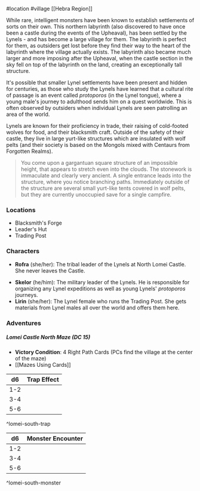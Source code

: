 #location #village [[Hebra Region]]

While rare, intelligent monsters have been known to establish settlements of sorts on their own. This northern labyrinth (also discovered to have once been a castle during the events of the Upheaval), has been settled by the Lynels - and has become a large village for them. The labyrinth is perfect for them, as outsiders get lost before they find their way to the heart of the labyrinth where the village actually exists. The labyrinth also became much larger and more imposing after the Upheaval, when the castle section in the sky fell on top of the labyrinth on the land, creating an exceptionally tall structure.

It's possible that smaller Lynel settlements have been present and hidden for centuries, as those who study the Lynels have learned that a cultural rite of passage is an event called *protoporos* (in the Lynel tongue), where a young male's journey to adulthood sends him on a quest worldwide. This is often observed by outsiders when individual Lynels are seen patrolling an area of the world.

Lynels are known for their proficiency in trade, their raising of cold-footed wolves for food, and their blacksmith craft. Outside of the safety of their castle, they live in large yurt-like structures which are insulated with wolf pelts (and their society is based on the Mongols mixed with Centaurs from Forgotten Realms).

>You come upon a gargantuan square structure of an impossible height, that appears to stretch even into the clouds. The stonework is immaculate and clearly very ancient. A single entrance leads into the structure, where you notice branching paths. Immediately outside of the structure are several small yurt-like tents covered in wolf pelts, but they are currently unoccupied save for a single campfire.

### Locations

- Blacksmith's Forge
- Leader's Hut
- Trading Post

### Characters

 * **Rofra** (she/her): The tribal leader of the Lynels at North Lomei Castle. She never leaves the Castle.
 - **Skelor** (he/him): The military leader of the Lynels. He is responsible for organizing any Lynel expeditions as well as young Lynels' *protoporos* journeys.
 - **Lirin** (she/her): The Lynel female who runs the Trading Post. She gets materials from Lynel males all over the world and offers them here.

### Adventures

##### Lomei Castle North Maze (DC 15)
* **Victory Condition**: 4 Right Path Cards (PCs find the village at the center of the maze)
* [[Mazes Using Cards]]

| d6  | Trap Effect |
| --- | ----------- |
| 1-2 |             |
| 3-4 |             |
| 5-6 |             |
^lomei-south-trap

| d6  | Monster Encounter |
| --- | ----------------- |
| 1-2 |                   |
| 3-4 |                   |
| 5-6 |                   |
^lomei-south-monster
